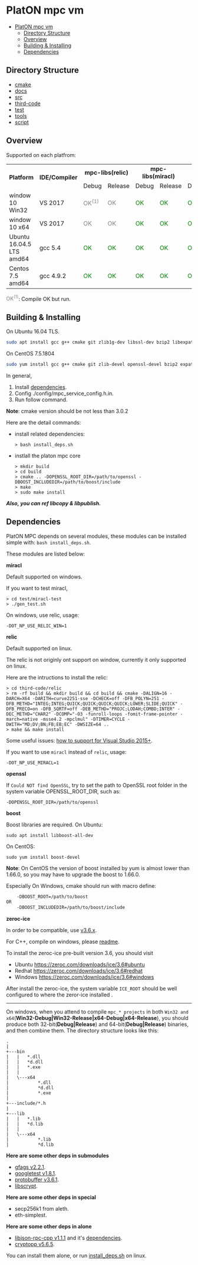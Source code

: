 
# PlatON mpc vm

- [PlatON mpc vm](#platon-mpc-vm)
  - [Directory Structure](#directory-structure)
  - [Overview](#overview)
  - [Building & Installing](#building--installing)
  - [Dependencies](#dependencies)


## Directory Structure

- [cmake](cmake/README.md)
- [docs](docs/README.md)
- [src](src/README.md)
- [third-code](third-code/README.md)
- [test](test/README.md)
- [tools](tools/README.md)
- [script](script/README.md)

## Overview


Supported on each platfrom:

<table>
    <tr>
        <td rowspan="2" width="200"><b>Platform</b></td>
        <td rowspan="2"><b>IDE/Compiler</b></td>
        <td colspan="2" align="center"><b>mpc-libs(relic)</b></td>
        <td colspan="2" align="center"><b>mpc-libs(miracl)</b></td>
        <td colspan="2" align="center"><b>mpc-jit</b></td>
        <td colspan="2" align="center"><b>plang</b></td>
    </tr>
    <tr>
        <td>Debug</td>
        <td>Release</td>
        <td>Debug</td>
        <td>Release</td>
        <td>Debug</td>
        <td>Release</td>
        <td>Debug</td>
        <td>Release</td>
    </tr>
    <tr>
        <td>window 10 Win32</td>
        <td>VS 2017</td>
        <td style="color:gray">OK<sup>(1)</sup></td>
        <td style="color:gray">OK</td>
        <td style="color:green">OK</td>
        <td style="color:green">OK</td>
        <td style="color:green">OK</td>
        <td style="color:green">OK</td>
        <td style="color:green">OK</td>
        <td style="color:green">OK</td>
    </tr>
    <tr>
        <td>window 10 x64</td>
        <td>VS 2017</td>
        <td style="color:gray">OK</td>
        <td style="color:gray">OK</td>
        <td style="color:green">OK</td>
        <td style="color:green">OK</td>
        <td style="color:green">OK</td>
        <td style="color:green">OK</td>
        <td style="color:green">OK</td>
        <td style="color:green">OK</td>
    </tr>
    <tr>
        <td>Ubuntu 16.04.5 LTS amd64</td>
        <td>gcc 5.4</td>
        <td style="color:green">OK</td>
        <td style="color:green">OK</td>
        <td style="color:green">OK</td>
        <td style="color:green">OK</td>
        <td style="color:green">OK</td>
        <td style="color:green">OK</td>
        <td style="color:green">OK</td>
        <td style="color:green">OK</td>
    </tr>
    <tr>
        <td>Centos 7.5 amd64</td>
        <td>gcc 4.9.2</td>
        <td style="color:green">OK</td>
        <td style="color:green">OK</td>
        <td style="color:green">OK</td>
        <td style="color:green">OK</td>
        <td style="color:green">OK</td>
        <td style="color:green">OK</td>
        <td style="color:green">OK</td>
        <td style="color:green">OK</td>
    </tr>
</table>


<font style="color:gray">OK<sup>(1)</sup></font>: Compile OK but run.


## Building & Installing

On Ubuntu 16.04 TLS.

```bash
sudo apt install gcc g++ cmake git zlib1g-dev libssl-dev bzip2 libexpat1-dev libdb++-dev libgmp-dev libcurl4-openssl-dev libboost-all-dev
```

On CentOS 7.5.1804

```bash
sudo yum install gcc g++ cmake git zlib-devel openssl-devel bzip2 expat-devel libdb-cxx-devel gmp-devel libcurl-devel boost-devel
```

In general,

1. Install [dependencies](#dependencies).
2. Config ./config/mpc_service_config.h.in.
3. Run follow command.

**Note**: cmake version should be not less than 3.0.2

Here are the detail commands:

  - install related dependencies:
    ```
    > bash install_deps.sh
    ```

  - instlall the platon mpc core
    ```
    > mkdir build
    > cd build
    > cmake .. -DOPENSSL_ROOT_DIR=/path/to/openssl -DBOOST_INCLUDEDIR=/path/to/boost/include
    > make
    > sudo make install
    ```

***Also, you can ref libcopy & libpublish.***

## Dependencies

PlatON MPC depends on several modules, these modules can be installed simple with: ```bash install_deps.sh```. 

These modules are listed below:

**miracl**

Default supported on windows.

If you want to test miracl,
    
    > cd test/miracl-test
    > ./gen_test.sh

On windows, use relic, usage:
   
    -DOT_NP_USE_RELIC_WIN=1


**relic**

Default supported on linux.

The relic is not originly ont support on window, currently it only supported on linux.

Here are the intructions to install the relic:

```
> cd third-code/relic
> rm -rf build && mkdir build && cd build && cmake -DALIGN=16 -DARCH=X64 -DARITH=curve2251-sse -DCHECK=off -DFB_POLYN=251 -DFB_METHD="INTEG;INTEG;QUICK;QUICK;QUICK;QUICK;LOWER;SLIDE;QUICK" -DFB_PRECO=on -DFB_SQRTF=off -DEB_METHD="PROJC;LODAH;COMBD;INTER" -DEC_METHD="CHAR2" -DCOMP="-O3 -funroll-loops -fomit-frame-pointer -march=native -msse4.2 -mpclmul" -DTIMER=CYCLE -DWITH="MD;DV;BN;FB;EB;EC" -DWSIZE=64 ..
> make && make install
```

Some useful issues:
[how to support for Visual Studio 2015+](https://github.com/relic-toolkit/relic/pull/45).

If you want to use `miracl` instead of `relic`, usage:
    
    -DOT_NP_USE_MIRACL=1

**openssl**

If `Could NOT find OpenSSL`, 
try to set the path to OpenSSL root folder in the system variable OPENSSL_ROOT_DIR,
such as:

    -DOPENSSL_ROOT_DIR=/path/to/openssl

    
**boost**

Boost libraries are required. 
On Ubuntu:
```
sudo apt install libboost-all-dev
```

On CentOS:

```
sudo yum install boost-devel
```

**Note**:
On CentOS the version of boost installed by yum is almost lower than 1.66.0, so you may have to upgrade the boost to 1.66.0.

Especially On Windows, cmake should run with macro define:

```bash
    -DBOOST_ROOT=/path/to/boost
OR
    -DBOOST_INCLUDEDIR=/path/to/boost/include
```

**zeroc-ice**

In order to be compatible, use 
[v3.6.x](https://github.com/zeroc-ice/ice/tree/3.6).

For C++, compile on windows, please
[readme](https://github.com/zeroc-ice/ice/blob/3.6/cpp/BuildInstructionsWindows.md).

To install the zeroc-ice pre-built version 3.6, you should visit
  - Ubuntu
    https://zeroc.com/downloads/ice/3.6#ubuntu
  - Redhat
    https://zeroc.com/downloads/ice/3.6#redhat
  - Windows
    https://zeroc.com/downloads/ice/3.6#windows

After install the zeroc-ice, the system variable `ICE_ROOT` should be well configured to where the zeror-ice installed .

--------

On windows, when you attend to compile `mpc_* projects` in 
both `Win32 and x64`(**Win32-Debug|Win32-Release|x64-Debug|x64-Release**),
you should produce both 32-bit(**Debug|Release**) and 64-bit(**Debug|Release**) binaries, 
and then combine them. The directory structure looks like this:
```
.
|   
+---bin
|   |   *.dll
|   |   *d.dll
|   |   *.exe
|   |   
|   \---x64
|           *.dll
|           *d.dll
|           *.exe
|       
+---include/*.h
|           
+---lib
|   |   *.lib
|   |   *d.lib
|   |   
|   \---x64
|           *.lib
|           *d.lib
```


**Here are some other deps in submodules**

- [gfags v2.2.1](https://github.com/gflags/gflags/tree/v2.2.1).
- [googletest v1.8.1](https://github.com/abseil/googletest/tree/release-1.8.1).
- [protobuffer v3.6.1](https://github.com/protocolbuffers/protobuf/tree/v3.6.1).
- [libscrypt](https://github.com/technion/libscrypt/tree/a402f4116245ce8677b3d9f4f87096b5ccbe26e9).


**Here are some other deps in special**

- secp256k1 from aleth.
- eth-simplest.


**Here are some other deps in alone**

- [libjson-rpc-cpp v1.1.1](https://github.com/cinemast/libjson-rpc-cpp/tree/v1.1.1) and it's [dependencies](https://github.com/cinemast/libjson-rpc-cpp/tree/v1.1.1#install-the-dependencies).
- [cryptopp v5.6.5](https://github.com/weidai11/cryptopp/tree/CRYPTOPP_5_6_5).

You can install them alone, or run [install_deps.sh](install_deps.sh) on linux.
